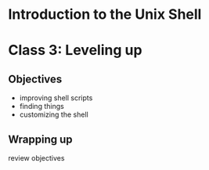 # Introduction to the Unix Shell
# Class 3: Leveling up

## Objectives

- improving shell scripts
- finding things
- customizing the shell

## Wrapping up

review objectives
